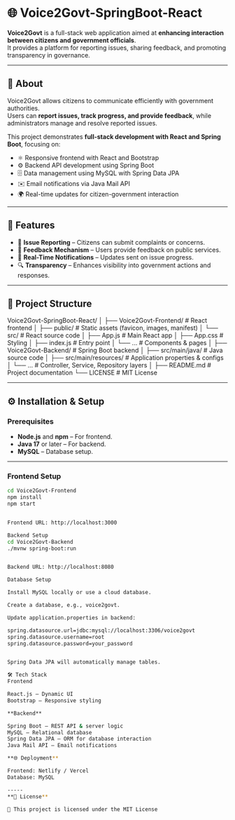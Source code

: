 # 🌐 Voice2Govt-SpringBoot-React

**Voice2Govt** is a full-stack web application aimed at **enhancing interaction between citizens and government officials**.  
It provides a platform for reporting issues, sharing feedback, and promoting transparency in governance.  

---

## 📖 About

Voice2Govt allows citizens to communicate efficiently with government authorities.  
Users can **report issues, track progress, and provide feedback**, while administrators manage and resolve reported issues.  

This project demonstrates **full-stack development with React and Spring Boot**, focusing on:

- ⚛️ Responsive frontend with React and Bootstrap  
- ⚙️ Backend API development using Spring Boot  
- 🗄 Data management using MySQL with Spring Data JPA  
- ✉️ Email notifications via Java Mail API  
- 🌍 Real-time updates for citizen-government interaction  

---

## 🚀 Features

- 📝 **Issue Reporting** – Citizens can submit complaints or concerns.  
- 💬 **Feedback Mechanism** – Users provide feedback on public services.  
- 🔔 **Real-Time Notifications** – Updates sent on issue progress.  
- 🔍 **Transparency** – Enhances visibility into government actions and responses.  

---

## 📂 Project Structure
Voice2Govt-SpringBoot-React/
│
├── Voice2Govt-Frontend/ # React frontend
│ ├── public/ # Static assets (favicon, images, manifest)
│ └── src/ # React source code
│ ├── App.js # Main React app
│ ├── App.css # Styling
│ ├── index.js # Entry point
│ └── ... # Components & pages
│
├── Voice2Govt-Backend/ # Spring Boot backend
│ ├── src/main/java/ # Java source code
│ ├── src/main/resources/ # Application properties & configs
│ └── ... # Controller, Service, Repository layers
│
├── README.md # Project documentation
└── LICENSE # MIT License


---

## ⚙️ Installation & Setup

### **Prerequisites**
- **Node.js** and **npm** – For frontend.  
- **Java 17** or later – For backend.  
- **MySQL** – Database setup.  

---

### **Frontend Setup**

```bash
cd Voice2Govt-Frontend
npm install
npm start


Frontend URL: http://localhost:3000

Backend Setup
cd Voice2Govt-Backend
./mvnw spring-boot:run


Backend URL: http://localhost:8080

Database Setup

Install MySQL locally or use a cloud database.

Create a database, e.g., voice2govt.

Update application.properties in backend:

spring.datasource.url=jdbc:mysql://localhost:3306/voice2govt
spring.datasource.username=root
spring.datasource.password=your_password


Spring Data JPA will automatically manage tables.

🛠 Tech Stack
Frontend

React.js – Dynamic UI
Bootstrap – Responsive styling

**Backend**

Spring Boot – REST API & server logic
MySQL – Relational database
Spring Data JPA – ORM for database interaction
Java Mail API – Email notifications

**🌐 Deployment**

Frontend: Netlify / Vercel
Database: MySQL

-----
**📜 License**

📌 This project is licensed under the MIT License 

